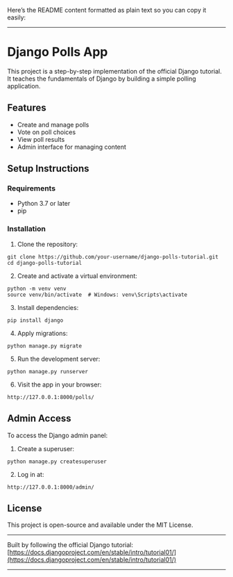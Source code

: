 Here’s the README content formatted as plain text so you can copy it easily:

---

# Django Polls App

This project is a step-by-step implementation of the official Django tutorial. It teaches the fundamentals of Django by building a simple polling application.

## Features

- Create and manage polls
- Vote on poll choices
- View poll results
- Admin interface for managing content

## Setup Instructions

### Requirements

- Python 3.7 or later
- pip

### Installation

1. Clone the repository:

```
git clone https://github.com/your-username/django-polls-tutorial.git
cd django-polls-tutorial
```

2. Create and activate a virtual environment:

```
python -m venv venv
source venv/bin/activate  # Windows: venv\Scripts\activate
```

3. Install dependencies:

```
pip install django
```

4. Apply migrations:

```
python manage.py migrate
```

5. Run the development server:

```
python manage.py runserver
```

6. Visit the app in your browser:

```
http://127.0.0.1:8000/polls/
```

## Admin Access

To access the Django admin panel:

1. Create a superuser:

```
python manage.py createsuperuser
```

2. Log in at:

```
http://127.0.0.1:8000/admin/
```

## License

This project is open-source and available under the MIT License.

---

Built by following the official Django tutorial: [https://docs.djangoproject.com/en/stable/intro/tutorial01/](https://docs.djangoproject.com/en/stable/intro/tutorial01/)

---
